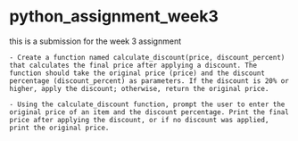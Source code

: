 # python_assignment_week3
this is a submission for the week 3 assignment

	- Create a function named calculate_discount(price, discount_percent) that calculates the final price after applying a discount. The function should take the original price (price) and the discount percentage (discount_percent) as parameters. If the discount is 20% or higher, apply the discount; otherwise, return the original price.

	- Using the calculate_discount function, prompt the user to enter the original price of an item and the discount percentage. Print the final price after applying the discount, or if no discount was applied, print the original price.